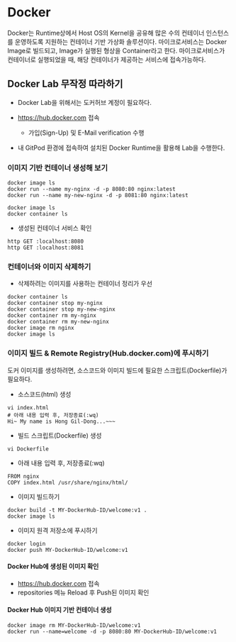 # Docker

Docker는 Runtime상에서 Host OS의 Kernel을 공유해 많은 수의 컨테이너 인스턴스를 운영하도록 지원하는 컨테이너 기반 가상화 솔루션이다.
마이크로서비스는 Docker Image로 빌드되고, Image가 실행된 형상을 Container라고 한다.
마이크로서비스가 컨테이너로 실행되었을 때, 해당 컨테이너가 제공하는 서비스에 접속가능하다.

## Docker Lab 무작정 따라하기   

- Docker Lab을 위해서는 도커허브 계정이 필요하다. 
- https://hub.docker.com 접속
  - 가입(Sign-Up) 및 E-Mail verification 수행  
  
- 내 GitPod 환경에 접속하여 설치된 Docker Runtime을 활용해 Lab을 수행한다.

### 이미지 기반 컨테이너 생성해 보기

```
docker image ls
docker run --name my-nginx -d -p 8080:80 nginx:latest
docker run --name my-new-nginx -d -p 8081:80 nginx:latest

docker image ls
docker container ls
```  

- 생성된 컨테이너 서비스 확인
```
http GET :localhost:8080
http GET :localhost:8081
```


### 컨테이너와 이미지 삭제하기

- 삭제하려는 이미지를 사용하는 컨테이너 정리가 우선

```
docker container ls 
docker container stop my-nginx
docker container stop my-new-nginx
docker container rm my-nginx
docker container rm my-new-nginx
docker image rm nginx
docker image ls
```


### 이미지 빌드 & Remote Registry(Hub.docker.com)에 푸시하기

도커 이미지를 생성하려면, 소스코드와 이미지 빌드에 필요한 스크립트(Dockerfile)가 필요하다.

- 소스코드(html) 생성  
```
vi index.html
# 아래 내용 입력 후, 저장종료(:wq)
Hi~ My name is Hong Gil-Dong...~~~
```

- 빌드 스크립트(Dockerfile) 생성
```
vi Dockerfile
```
- 아래 내용 입력 후, 저장종료(:wq)
```
FROM nginx
COPY index.html /usr/share/nginx/html/
```

- 이미지 빌드하기
```
docker build -t MY-DockerHub-ID/welcome:v1 .
docker image ls
```

- 이미지 원격 저장소에 푸시하기
```
docker login 
docker push MY-DockerHub-ID/welcome:v1
```  

#### Docker Hub에 생성된 이미지 확인  

- https://hub.docker.com 접속
- repositories 메뉴 Reload 후 Push된 이미지 확인


#### Docker Hub 이미지 기반 컨테이너 생성  

```
docker image rm MY-DockerHub-ID/welcome:v1
docker run --name=welcome -d -p 8080:80 MY-DockerHub-ID/welcome:v1
```  
